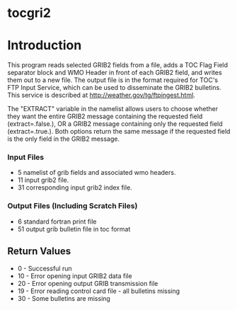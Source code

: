 # tocgri2

# Introduction

This program reads selected GRIB2 fields from a file, adds a TOC Flag
Field separator block and WMO Header in front of each GRIB2 field, and
writes them out to a new file. The output file is in the format
required for TOC's FTP Input Service, which can be used to disseminate
the GRIB2 bulletins. This service is described at
http://weather.gov/tg/ftpingest.html.

The "EXTRACT" variable in the namelist allows users to choose whether
they want the entire GRIB2 message containing the requested field
(extract=.false.), OR a GRIB2 message containing only the requested
field (extract=.true.). Both options return the same message if the
requested field is the only field in the GRIB2 message.

### Input Files
- 5 namelist of grib fields and associated wmo headers.
- 11 input grib2 file.
- 31 corresponding input grib2 index file.

### Output Files (Including Scratch Files)
- 6 standard fortran print file
- 51 output grib bulletin file in toc format

## Return Values

-  0 - Successful run
- 10 - Error opening input GRIB2 data file
- 20 - Error opening output GRIB transmission file
- 19 - Error reading control card file - all bulletins missing
- 30 - Some bulletins are missing
